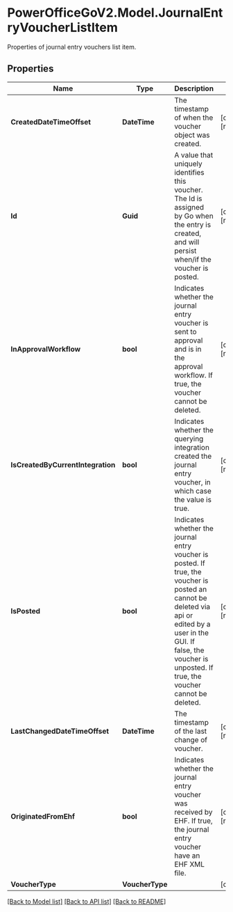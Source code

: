 # PowerOfficeGoV2.Model.JournalEntryVoucherListItem
Properties of journal entry vouchers list item.

## Properties

Name | Type | Description | Notes
------------ | ------------- | ------------- | -------------
**CreatedDateTimeOffset** | **DateTime** | The timestamp of when the voucher object was created. | [optional] [readonly] 
**Id** | **Guid** | A value that uniquely identifies this voucher.  The Id is assigned by Go when the entry is created, and will persist when/if the voucher is posted. | [optional] [readonly] 
**InApprovalWorkflow** | **bool** | Indicates whether the journal entry voucher is sent to approval and is in the approval workflow.  If true, the voucher cannot be deleted. | [optional] [readonly] 
**IsCreatedByCurrentIntegration** | **bool** | Indicates whether the querying integration created the journal entry voucher, in which case the value is true. | [optional] [readonly] 
**IsPosted** | **bool** | Indicates whether the journal entry voucher is posted. If true, the voucher is posted an cannot be deleted via api or edited by a user in the GUI.  If false, the voucher is unposted.  If true, the voucher cannot be deleted. | [optional] [readonly] 
**LastChangedDateTimeOffset** | **DateTime** | The timestamp of the last change of voucher. | [optional] [readonly] 
**OriginatedFromEhf** | **bool** | Indicates whether the journal entry voucher was received by EHF. If true, the journal entry voucher have an EHF XML file. | [optional] [readonly] 
**VoucherType** | **VoucherType** |  | [optional] 

[[Back to Model list]](../../README.md#documentation-for-models) [[Back to API list]](../../README.md#documentation-for-api-endpoints) [[Back to README]](../../README.md)


